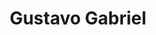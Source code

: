 ---
title: "Gustavo Gabriel"
url: /ciudad-autonoma-de-buenos-aires/gustavo-gabriel/
shop: Metzgerei
---